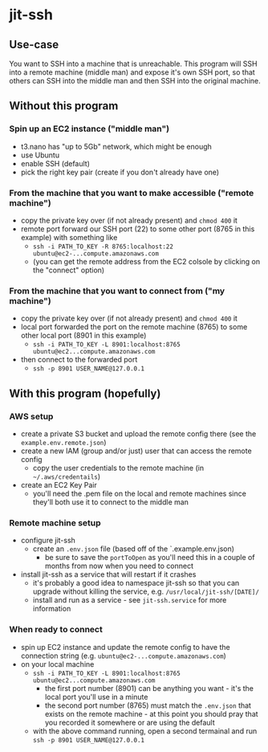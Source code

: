 # jit-ssh

## Use-case

You want to SSH into a machine that is unreachable. This program will SSH into a remote machine (middle man) and expose it's own SSH port, so that others can SSH into the middle man and then SSH into the original machine.

## Without this program

### Spin up an EC2 instance ("middle man")

* t3.nano has "up to 5Gb" network, which might be enough
* use Ubuntu
* enable SSH (default)
* pick the right key pair (create if you don't already have one)

### From the machine that you want to make accessible ("remote machine")

* copy the private key over (if not already present) and `chmod 400` it
* remote port forward our SSH port (22) to some other port (8765 in this example) with something like
  * `ssh -i PATH_TO_KEY -R 8765:localhost:22 ubuntu@ec2-...compute.amazonaws.com`
  * (you can get the remote address from the EC2 colsole by clicking on the "connect" option)

### From the machine that you want to connect from ("my machine")

* copy the private key over (if not already present) and `chmod 400` it
* local port forwarded the port on the remote machine (8765) to some other local port (8901 in this example)
  * `ssh -i PATH_TO_KEY -L 8901:localhost:8765 ubuntu@ec2...compute.amazonaws.com`
* then connect to the forwarded port
  * `ssh -p 8901 USER_NAME@127.0.0.1`

## With this program (hopefully)

### AWS setup

* create a private S3 bucket and upload the remote config there (see the `example.env.remote.json`)
* create a new IAM (group and/or just) user that can access the remote config
  * copy the user credentials to the remote machine (in `~/.aws/credentails`)
* create an EC2 Key Pair
  * you'll need the .pem file on the local and remote machines since they'll both use it to connect to the middle man

### Remote machine setup

* configure jit-ssh
  * create an `.env.json` file (based off of the `.example.env.json)
    * be sure to save the `portToOpen` as you'll need this in a couple of months from now when you need to connect
* install jit-ssh as a service that will restart if it crashes
  * it's probably a good idea to namespace jit-ssh so that you can upgrade without killing the service, e.g. `/usr/local/jit-ssh/[DATE]/`
  * install and run as a service - see `jit-ssh.service` for more information

### When ready to connect

* spin up EC2 instance and update the remote config to have the connection string (e.g. `ubuntu@ec2-...compute.amazonaws.com`)
* on your local machine
  * `ssh -i PATH_TO_KEY -L 8901:localhost:8765 ubuntu@ec2...compute.amazonaws.com`
    * the first port number (8901) can be anything you want - it's the local port you'll use in a minute
    * the second port number (8765) must match the `.env.json` that exists on the remote machine - at this point you should pray that you recorded it somewhere or are using the default
  * with the above command running, open a second termainal and run `ssh -p 8901 USER_NAME@127.0.0.1`
